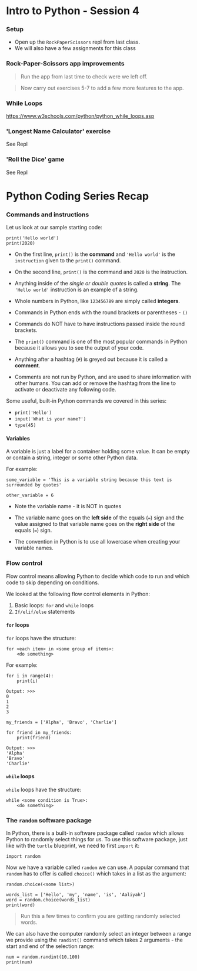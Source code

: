 # Intro to Python - Session 4

### Setup
* Open up the `RockPaperScissors` repl from last class.
* We will also have a few assignments for this class

### Rock-Paper-Scissors app improvements

> Run the app from last time to check were we left off.

> Now carry out exercises 5-7 to add a few more features to the app. 

### While Loops

https://www.w3schools.com/python/python_while_loops.asp

### 'Longest Name Calculator' exercise
See Repl

### 'Roll the Dice' game
See Repl


# Python Coding Series Recap

### Commands and instructions
Let us look at our sample starting code:
```
print('Hello world')
print(2020)
```

* On the first line, `print()` is the **command** and `'Hello world'` is the `instruction` given to the `print()` command.

* On the second line, `print()` is the command and `2020` is the instruction.

* Anything inside of the *single or double quotes* is called a **string**. The `'Hello world'` instruction is an example of a string.

* Whole numbers in Python, like `123456789` are simply called **integers**.

* Commands in Python ends with the round brackets or parentheses  - `()` 
* Commands do NOT have to have instructions passed inside the round brackets. 
* The `print()` command is one of the most popular commands in Python because it allows you to see the output of your code. 

* Anything after a hashtag (`#`) is greyed out because it is called a **comment**.  

* Comments are not run by Python, and are used to share information with other humans. You can add or remove the hashtag from the line to activate or deactivate any following code.

Some useful, built-in Python commands we covered in this series:

* `print('Hello')`
* `input('What is your name?')`
* `type(45)`

#### Variables

A variable is just a label for a container holding some value. It can be empty or contain a string, integer or some other Python data. 

For example:
```
some_variable = 'This is a variable string because this text is surrounded by quotes'

other_variable = 6
```

* Note the variable name - it is NOT in quotes
* The variable name goes on the **left side** of the equals (`=`) sign and the value assigned to that variable name goes on the **right side** of the equals (`=`) sign. 

* The convention in Python is to use all lowercase when creating your variable names. 

### Flow control

Flow control means allowing Python to decide which code to run and which code to skip depending on conditions. 

We looked at the following flow control elements in Python:
1. Basic loops: `for` and `while` loops
2. `If/elif/else` statements

#### `for` loops

`for` loops have the structure:

```
for <each item> in <some group of items>:
    <do something>
```

For example:
```
for i in range(4):
    print(i)

Output: >>>
0
1
2
3
```
```
my_friends = ['Alpha', 'Bravo', 'Charlie']

for friend in my_friends:
    print(friend)

Output: >>>
'Alpha'
'Bravo'
'Charlie'
```

#### `while` loops
`while` loops have the structure:

```
while <some condition is True>:
    <do something>
```


### The `random` software package

In Python, there is a built-in software package called `random` which allows Python to randomly select things for us. To use this software package, just like with the `turtle` blueprint, we need to first `import` it:

```
import random
```

Now we have a variable called `random` we can use. A popular command that `random` has to offer is called `choice()` which takes in a list as the argument:
```
random.choice(<some list>)

words_list = ['Hello', 'my', 'name', 'is', 'Aaliyah']
word = random.choice(words_list)
print(word)
```
> Run this a few times to confirm you are getting randomly selected words.

We can also have the computer randomly select an integer between a range we provide using the `randint()` command which takes 2 arguments - the start and end of the selection range:

```
num = random.randint(10,100)
print(num)
```


